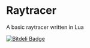 Raytracer
=========

A basic raytracer written in Lua

[![Bitdeli Badge](https://d2weczhvl823v0.cloudfront.net/Yonaba/raytracer/trend.png)](https://bitdeli.com/free "Bitdeli Badge")

